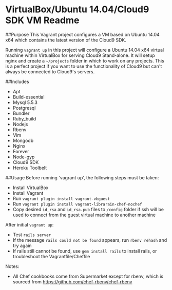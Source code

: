VirtualBox/Ubuntu 14.04/Cloud9 SDK VM Readme
=======================

##Purpose
This Vagrant project configures a VM based on Ubuntu 14.04 x64 which contains the latest version of the Cloud9 SDK.

Running `vagrant up` in this project will configure a Ubuntu 14.04 x64 virtual machine within VirtualBox for serving Cloud9 Stand-alone. It will setup nginx and create a `~/projects` folder in which to work on any projects. This is a perfect project if you want to use the functionality of Cloud9 but can't always be connected to Cloud9's servers.

##Includes
- Apt
- Build-essential
- Mysql 5.5.3
- Postgresql
- Bundler
- Ruby_build
- Nodejs
- Rbenv
- Vim
- Mongodb
- Nginx
- Forever
- Node-gyp
- Cloud9 SDK
- Heroku Toolbelt

##Usage
Before running 'vagrant up', the following steps must be taken:

- Install VirtualBox
- Install Vagrant
- Run `vagrant plugin install vagrant-vbguest` 
- Run `vagrant plugin install vagrant-librarain-chef-nochef`
- Copy desired `id_rsa` and `id_rsa.pub` files to `/config` folder if ssh will be used to connect from the guest virtual machine to another machine 

After initial `vagrant up`:

- Test `rails server`
- If the message `rails could not be found` appears, run `rbenv rehash` and try again
- If rails still cannot be found, use `gem install rails` to install rails, or troubleshoot the Vagrantfile/Cheffile

Notes:

- All Chef cookbooks come from Supermarket except for rbenv, which is sourced from <https://github.com/chef-rbenv/chef-rbenv> 